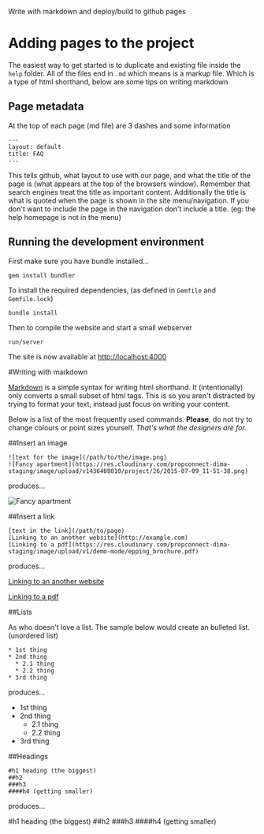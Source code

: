 Write with markdown and deploy/build to github pages


# Adding pages to the project

The easiest way to get started is to duplicate and existing file inside the `help` folder.
All of the files end in `.md` which means is a markup file. Which is a type of html shorthand, below are some tips on writing markdown

## Page metadata

At the top of each page (md file) are 3 dashes and some information

    ---
    layout: default
    title: FAQ
    ---


This tells github, what layout to use with our page, and what the title of the page is (what appears at the top of the browsers window). 
Remember that search engines treat the title as important content. Additionally the title is what is quoted when the page is shown in the site menu/navigation. If you don't want to include the page in the navigation don't include a title. (eg: the help homepage is not in the menu)


## Running the development environment

First make sure you have bundle installed...

    gem install bundler
    
To install the required dependencies, (as defined in `Gemfile` and `Gemfile.lock`)

    bundle install

Then to compile the website and start a small webserver

    run/server

The site is now available at [http://localhost:4000](http://localhost:4000/)


#Writing with markdown

[Markdown](http://daringfireball.net/projects/markdown/) is a simple syntax for writing html shorthand. It (intentionally) only converts a small subset of html tags.
This is so you aren't distracted by trying to format your text, instead just focus on writing your content.

Below is a list of the most frequently used commands. 
**Please**, do not try to change colours or point sizes yourself. *That's what the designers are for.*


##Insert an image

    ![text for the image](/path/to/the/image.png)
    ![Fancy apartment](https://res.cloudinary.com/propconnect-dima-staging/image/upload/v1436408010/project/26/2015-07-09_11-51-38.png)

produces...

![Fancy apartment](https://res.cloudinary.com/propconnect-dima-staging/image/upload/v1436408010/project/26/2015-07-09_11-51-38.png)

##Insert a link

    [text in the link](/path/to/page)
    [Linking to an another website](http://example.com)
    [Linking to a pdf](https://res.cloudinary.com/propconnect-dima-staging/image/upload/v1/demo-mode/epping_brochure.pdf)
    
produces...

[Linking to an another website](http://example.com)

[Linking to a pdf](https://res.cloudinary.com/propconnect-dima-staging/image/upload/v1/demo-mode/epping_brochure.pdf)

##Lists

As who doesn't love a list. The sample below would create an bulleted list. (unordered list)

    * 1st thing
    * 2nd thing
      * 2.1 thing
      * 2.2 thing
    * 3rd thing

produces...

* 1st thing
* 2nd thing
  * 2.1 thing
  * 2.2 thing
* 3rd thing


##Headings

    #h1 heading (the biggest)
    ##h2
    ###h3
    ####h4 (getting smaller)

produces...

#h1 heading (the biggest)
##h2
###h3
####h4 (getting smaller)


